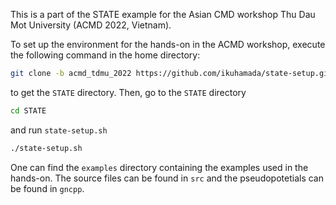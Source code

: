 This is a part of  the STATE example for the Asian CMD workshop Thu Dau Mot University (ACMD 2022, Vietnam).

To set up the environment for the hands-on in the ACMD workshop, execute the following command in the home directory:

```bash
git clone -b acmd_tdmu_2022 https://github.com/ikuhamada/state-setup.git STATE
```

to get the ``STATE`` directory. Then, go to the ``STATE`` directory

```bash
cd STATE
```

and run ``state-setup.sh``

```bash
./state-setup.sh
```

One can find the ``examples`` directory containing the examples used in the hands-on. The source files can be found in ``src`` and the pseudopotetials can be found in ``gncpp``.

